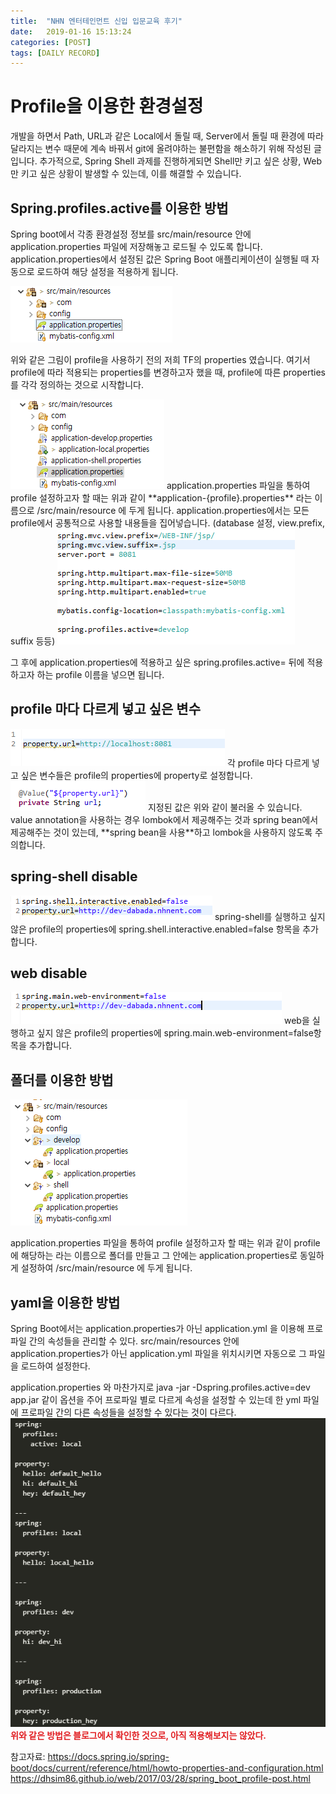 ```yaml
---
title:  "NHN 엔터테인먼트 신입 입문교육 후기"
date:   2019-01-16 15:13:24
categories: [POST]
tags: [DAILY RECORD]
---
```


# Profile을 이용한 환경설정

개발을 하면서 Path, URL과 같은 Local에서 돌릴 때, Server에서 돌릴 때 환경에 따라 달라지는 변수 때문에 계속 바꿔서 git에 올려야하는 불편함을 해소하기 위해 작성된 글입니다. 추가적으로, Spring Shell 과제를 진행하게되면 Shell만 키고 싶은 상황, Web만 키고 싶은 상황이 발생할 수 있는데, 이를 해결할 수 있습니다.

## Spring.profiles.active를 이용한 방법

Spring boot에서 각종 환경설정 정보를 src/main/resource 안에 application.properties 파일에 저장해놓고 로드될 수 있도록 합니다.
application.properties에서 설정된 값은  Spring Boot 애플리케이션이 실행될 때 자동으로 로드하여 해당 설정을 적용하게 됩니다.

<img src="https://github.com/hiasince/hiasince.github.io/blob/master/images/post/image.png">

위와 같은 그림이 profile을 사용하기 전의 저희 TF의 properties 였습니다.
여기서 profile에 따라 적용되는 properties를 변경하고자 했을 때, profile에 따른 properties를 각각 정의하는 것으로 시작합니다.


<img src="https://github.com/hiasince/hiasince.github.io/blob/master/images/post/image (1).png">
application.properties 파일을 통하여 profile 설정하고자 할 때는 위과 같이 **application-{profile}.properties** 라는 이름으로 /src/main/resource 에 두게 됩니다.
application.properties에서는 모든 profile에서 공통적으로 사용할 내용들을 집어넣습니다. (database 설정, view.prefix, suffix 등등)

<img src="https://github.com/hiasince/hiasince.github.io/blob/master/images/post/image (2).png">

그 후에 application.properties에 적용하고 싶은 spring.profiles.active= 뒤에 적용하고자 하는 profile 이름을 넣으면 됩니다.


## profile 마다 다르게 넣고 싶은 변수

<img src="https://github.com/hiasince/hiasince.github.io/blob/master/images/post/image (3).png">
각  profile 마다 다르게 넣고 싶은 변수들은 profile의 properties에 property로 설정합니다.

<img src="https://github.com/hiasince/hiasince.github.io/blob/master/images/post/image (4).png">
지정된 값은 위와 같이 불러올 수 있습니다.
value annotation을 사용하는 경우 lombok에서 제공해주는 것과 spring bean에서 제공해주는 것이 있는데, **spring bean을 사용**하고 lombok을 사용하지 않도록 주의합니다.


## spring-shell disable
<img src="https://github.com/hiasince/hiasince.github.io/blob/master/images/post/image (5).png">
spring-shell를 실행하고 싶지 않은 profile의 properties에 spring.shell.interactive.enabled=false 항목을 추가합니다.


## web disable
<img src="https://github.com/hiasince/hiasince.github.io/blob/master/images/post/image (6).png">
web을 실행하고 싶지 않은 profile의 properties에 spring.main.web-environment=false항목을 추가합니다.


## 폴더를 이용한 방법

<img src="https://github.com/hiasince/hiasince.github.io/blob/master/images/post/image (7).png">

application.properties 파일을 통하여 profile 설정하고자 할 때는 위과 같이 profile에 해당하는 라는 이름으로 폴더를 만들고 그 안에는 application.properties로 동일하게 설정하여 /src/main/resource 에 두게 됩니다.


## yaml을 이용한 방법

Spring Boot에서는 application.properties가 아닌 application.yml 을 이용해 프로파일 간의 속성들을 관리할 수 있다. src/main/resources 안에 application.properties가 아닌 application.yml 파일을 위치시키면 자동으로 그 파일을 로드하여 설정한다.

application.properties 와 마찬가지로 java -jar -Dspring.profiles.active=dev app.jar 같이 옵션을 주어 프로파일 별로 다르게 속성을 설정할 수 있는데 한 yml 파일에 프로파일 간의 다른 속성들을 설정할 수 있다는 것이 다르다.
<img src="https://github.com/hiasince/hiasince.github.io/blob/master/images/post/image (8).png">
<span style="color:#e11d21">**위와 같은 방법은 블로그에서 확인한 것으로, 아직 적용해보지는 않았다.**</span>



참고자료: https://docs.spring.io/spring-boot/docs/current/reference/html/howto-properties-and-configuration.html
https://dhsim86.github.io/web/2017/03/28/spring_boot_profile-post.html

